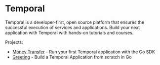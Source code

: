 # Temporal

Temporal is a developer-first, open source platform that ensures the successful execution of services and applications.
Build your next application with Temporal with hands-on tutorials and courses.

Projects:

- [Money Transfer](https://learn.temporal.io/getting_started/go/first_program_in_go/) - Run your first Temporal
  application with the Go SDK
- [Greeting](https://learn.temporal.io/getting_started/go/hello_world_in_go/) - Build a Temporal Application from
  scratch in Go
